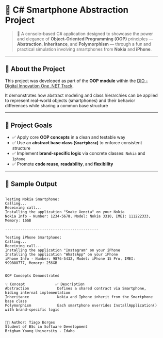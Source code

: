 # 📱 C# Smartphone Abstraction Project

> 🚀 A console-based C# application designed to showcase the power and elegance of **Object-Oriented Programming (OOP)** principles — **Abstraction**, **Inheritance**, and **Polymorphism** — through a fun and practical simulation involving smartphones from **Nokia** and **iPhone**.

---

## 🧠 About the Project

This project was developed as part of the **OOP module** within the [DIO - Digital Innovation One .NET Track](https://www.dio.me/).

It demonstrates how abstract modeling and class hierarchies can be applied to represent real-world objects (smartphones) and their behavior differences while sharing a common base structure

---

## 🎯 Project Goals

- ✅ Apply core **OOP concepts** in a clean and testable way
- ✅ Use an **abstract base class (`Smartphone`)** to enforce consistent structure
- ✅ Implement **brand-specific logic** via concrete classes: `Nokia` and `Iphone`
- ✅ Promote **code reuse**, **readability**, and **flexibility**



---

## 🧪 Sample Output

```plaintext

Testing Nokia Smartphone:
Calling...
Receiving call...
Installing the application "Snake Xenzia" on your Nokia
Nokia Info - Number: 1234-5678, Model: Nokia 3310, IMEI: 111222333, Memory: 16GB

-------------------------------------------

Testing iPhone Smartphone:
Calling...
Receiving call...
Installing the application "Instagram" on your iPhone
Installing the application "WhatsApp" on your iPhone
iPhone Info - Number: 9876-5432, Model: iPhone 15 Pro, IMEI: 999888777, Memory: 256GB


OOP Concepts Demonstrated

💡 Concept	           ✅ Description
Abstraction           	Defines a shared contract via Smartphone, hiding internal implementation
Inheritance	            Nokia and Iphone inherit from the Smartphone base class
Polymorphism	        Each smartphone overrides InstallApplication() with brand-specific logic


👨‍💻 Author: Tiago Borges
Student of BSc in Software Development
Brigham Young University - Idaho
